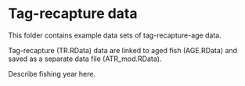 # Tag-recapture data

This folder contains example data sets of tag-recapture-age data.

Tag-recapture (TR.RData) data are linked to aged fish (AGE.RData) and saved as a
separate data file (ATR_mod.RData).

Describe fishing year here.
